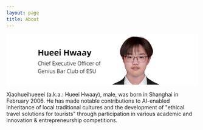 ```yaml
---
layout: page
title: About
---
```


![1](/images/CEO_of_GBC_ESU.png)

Xiaohueihueeei (a.k.a.: Hueei Hwaay), male, was born in Shanghai in February 2006. He has made notable contributions to AI-enabled inheritance of local traditional cultures and the development of "ethical travel solutions for tourists" through participation in various academic and innovation & entrepreneurship competitions.